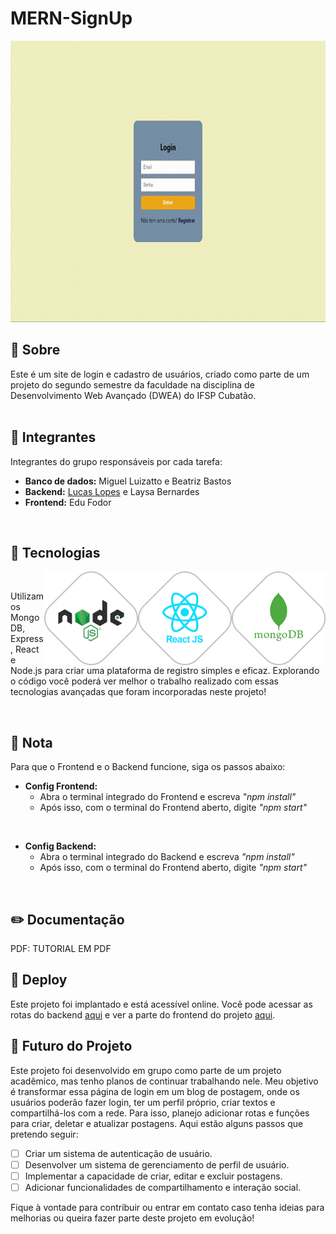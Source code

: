 <h1 align="left">MERN-SignUp</h1>

<p align="center"><img src="preview/app.gif" height="450em"></p>

## 💬 Sobre

Este é um site de login e cadastro de usuários, criado como parte de um projeto do segundo semestre da faculdade na disciplina de Desenvolvimento Web Avançado (DWEA) do IFSP Cubatão.
<br> <br>

## 🌟 Integrantes

Integrantes do grupo responsáveis por cada tarefa:

- **Banco de dados:** Miguel Luizatto e Beatriz Bastos
- **Backend:** [Lucas Lopes](https://github.com/LucasLoopsT) e Laysa Bernardes
- **Frontend:** Edu Fodor
<br>

## 🚀 Tecnologias
<img align="right" height="150em" src="preview/mongo.png"/>
<img align="right" height="150em" src="preview/react.png"/>
<img align="right" height="150em" src="preview/node.png"/>
<br>
<p align="left">
 Utilizamos MongoDB, Express, React e Node.js para criar uma plataforma de registro simples e eficaz. Explorando o código você poderá ver melhor o trabalho realizado com essas tecnologias avançadas que foram incorporadas neste projeto! 
</p> 
<br>

## 📌 Nota

Para que o Frontend e o Backend funcione, siga os passos abaixo:

- **Config Frontend:**
  - Abra o terminal integrado do Frontend e escreva *"npm install"*
  - Após isso, com o terminal do Frontend aberto, digite *"npm start"*
<br>

- **Config Backend:**
  - Abra o terminal integrado do Backend e escreva *"npm install"*
  - Após isso, com o terminal do Frontend aberto, digite *"npm start"*
<br>

## ✏️ Documentação

PDF: [<a href="previre">](https://github.com/LucasLoopsT/MERN-SignUp/blob/main/preview/MERN-SignUp.pdf)TUTORIAL EM PDF

## 🚀 Deploy

Este projeto foi implantado e está acessível online. Você pode acessar as rotas do backend [aqui](https://api-login-0qlo.onrender.com/doc/) e ver a parte do frontend do projeto [aqui](https://laysabernardes.github.io/Login-FrontEnd/).

## 🤝 Futuro do Projeto

Este projeto foi desenvolvido em grupo como parte de um projeto acadêmico, mas tenho planos de continuar trabalhando nele. Meu objetivo é transformar essa página de login em um blog de postagem, onde os usuários poderão fazer login, ter um perfil próprio, criar textos e compartilhá-los com a rede. Para isso, planejo adicionar rotas e funções para criar, deletar e atualizar postagens. Aqui estão alguns passos que pretendo seguir:

- [ ] Criar um sistema de autenticação de usuário.
- [ ] Desenvolver um sistema de gerenciamento de perfil de usuário.
- [ ] Implementar a capacidade de criar, editar e excluir postagens.
- [ ] Adicionar funcionalidades de compartilhamento e interação social.

Fique à vontade para contribuir ou entrar em contato caso tenha ideias para melhorias ou queira fazer parte deste projeto em evolução!
